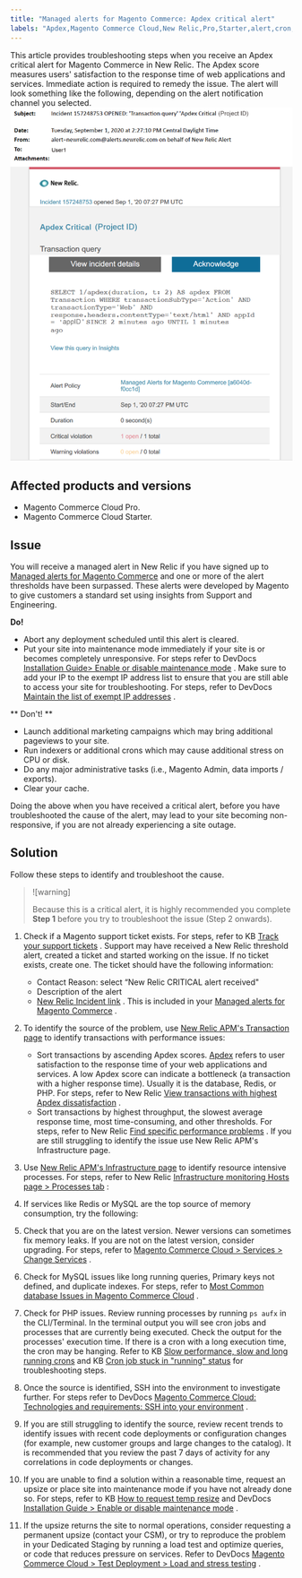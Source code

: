 ```yaml
---
title: "Managed alerts for Magento Commerce: Apdex critical alert"
labels: "Apdex,Magento Commerce Cloud,New Relic,Pro,Starter,alert,cron,how to,maintenance mode,memory,threshold,troubleshooting"
---
```


This article provides troubleshooting steps when you receive an Apdex critical alert for Magento Commerce in New Relic. The Apdex score measures users' satisfaction to the response time of web applications and services. Immediate action is required to remedy the issue. The alert will look something like the following, depending on the alert notification channel you selected.
![apdex-critical-magento-managed.png](assets/apdex-critical-magento-managed.png)

## Affected products and versions

* Magento Commerce Cloud Pro.
* Magento Commerce Cloud Starter.

## Issue

You will receive a managed alert in New Relic if you have signed up to [Managed alerts for Magento Commerce](https://support.magento.com/hc/en-us/articles/360045806832) and one or more of the alert thresholds have been surpassed. These alerts were developed by Magento to give customers a standard set using insights from Support and Engineering.

 <span class="wysiwyg-underline"> **Do!** </span> 

* Abort any deployment scheduled until this alert is cleared.
* Put your site into maintenance mode immediately if your site is or becomes completely unresponsive. For steps refer to DevDocs [Installation Guide> Enable or disable maintenance mode](https://devdocs.magento.com/guides/v2.4/install-gde/install/cli/install-cli-subcommands-maint.html?itm_source=devdocs&itm_medium=search_page&itm_campaign=federated_search&itm_term=mainten) . Make sure to add your IP to the exempt IP address list to ensure that you are still able to access your site for troubleshooting. For steps, refer to DevDocs [Maintain the list of exempt IP addresses](https://devdocs.magento.com/guides/v2.4/install-gde/install/cli/install-cli-subcommands-maint.html?itm_source=devdocs&itm_medium=search_page&itm_campaign=federated_search&itm_term=mainten#instgde-cli-maint-exempt) .

 ** <span class="wysiwyg-underline">Don't!</span> ** 

* Launch additional marketing campaigns which may bring additional pageviews to your site.
* Run indexers or additional crons which may cause additional stress on CPU or disk.
* Do any major administrative tasks (i.e., Magento Admin, data imports / exports).
* Clear your cache.

Doing the above when you have received a critical alert, before you have troubleshooted the cause of the alert, may lead to your site becoming non-responsive, if you are not already experiencing a site outage.

## Solution

Follow these steps to identify and troubleshoot the cause.

>![warning]
>
>Because this is a critical alert, it is highly recommended you complete **Step 1** before you try to troubleshoot the issue (Step 2 onwards).

1. Check if a Magento support ticket exists. For steps, refer to KB [Track your support tickets](https://support.magento.com/hc/en-us/articles/360000913794#track-tickets) . Support may have received a New Relic threshold alert, created a ticket and started working on the issue. If no ticket exists, create one. The ticket should have the following information:
    * Contact Reason: select “New Relic CRITICAL alert received"
    * Description of the alert
    * [New Relic Incident link](https://docs.newrelic.com/docs/alerts-applied-intelligence/new-relic-alerts/alert-incidents/view-violation-event-details-incidents) . This is included in your [Managed alerts for Magento Commerce](https://support.magento.com/hc/en-us/articles/360045806832) .
1. To identify the source of the problem, use [New Relic APM's Transaction page](https://docs.newrelic.com/docs/apm/applications-menu/monitoring/transactions-page-find-specific-performance-problems) to identify transactions with performance issues:
    * Sort transactions by ascending Apdex scores. [Apdex](https://docs.newrelic.com/docs/apm/new-relic-apm/apdex/apdex-measure-user-satisfaction) refers to user satisfaction to the response time of your web applications and services. A low Apdex score can indicate a bottleneck (a transaction with a higher response time). Usually it is the database, Redis, or PHP. For steps, refer to New Relic [View transactions with highest Apdex dissatisfaction](https://docs.newrelic.com/docs/apm/new-relic-apm/apdex/view-your-apdex-score#apdex-dissat) .
    * Sort transactions by highest throughput, the slowest average response time, most time-consuming, and other thresholds. For steps, refer to New Relic [Find specific performance problems](https://docs.newrelic.com/docs/apm/applications-menu/monitoring/transactions-page-find-specific-performance-problems) . If you are still struggling to identify the issue use New Relic APM's Infrastructure page.
1. Use [New Relic APM's Infrastructure page](https://docs.newrelic.com/docs/infrastructure/infrastructure-ui-pages/infrastructure-ui/infrastructure-hosts-page) to identify resource intensive processes. For steps, refer to New Relic [Infrastructure monitoring Hosts page > Processes tab](https://docs.newrelic.com/docs/infrastructure/infrastructure-ui-pages/infrastructure-ui/infrastructure-hosts-page#processes-tab) :
1. If services like Redis or MySQL are the top source of memory consumption, try the following:
1. Check that you are on the latest version. Newer versions can sometimes fix memory leaks. If you are not on the latest version, consider upgrading. For steps, refer to [Magento Commerce Cloud > Services > Change Services](https://devdocs.magento.com/cloud/project/project-conf-files_services.html#change-service-version) .
1. Check for MySQL issues like long running queries, Primary keys not defined, and duplicate indexes. For steps, refer to [Most Common database Issues in Magento Commerce Cloud](https://support.magento.com/hc/en-us/articles/360041739651) .
1. Check for PHP issues. Review running processes by running `ps aufx` in the CLI/Terminal. In the terminal output you will see cron jobs and processes that are currently being executed. Check the output for the processes' execution time. If there is a cron with a long execution time, the cron may be hanging. Refer to KB [Slow performance, slow and long running crons](https://support.magento.com/hc/en-us/articles/360034631192) and KB [Cron job stuck in "running" status](https://support.magento.com/hc/en-us/articles/360033099451) for troubleshooting steps.

1. Once the source is identified, SSH into the environment to investigate further. For steps refer to DevDocs [Magento Commerce Cloud: Technologies and requirements: SSH into your environment](https://devdocs.magento.com/cloud/env/environments-ssh.html#ssh) .
1. If you are still struggling to identify the source, review recent trends to identify issues with recent code deployments or configuration changes (for example, new customer groups and large changes to the catalog). It is recommended that you review the past 7 days of activity for any correlations in code deployments or changes.
1. If you are unable to find a solution within a reasonable time, request an upsize or place site into maintenance mode if you have not already done so. For steps, refer to KB [How to request temp resize](https://support.magento.com/hc/en-us/articles/360041138511) and DevDocs [Installation Guide > Enable or disable maintenance mode](https://devdocs.magento.com/guides/v2.4/install-gde/install/cli/install-cli-subcommands-maint.html?itm_source=devdocs&itm_medium=search_page&itm_campaign=federated_search&itm_term=mainten) .
1. If the upsize returns the site to normal operations, consider requesting a permanent upsize (contact your CSM), or try to reproduce the problem in your Dedicated Staging by running a load test and optimize queries, or code that reduces pressure on services. Refer to DevDocs [Magento Commerce Cloud  > Test Deployment > Load and stress testing](https://devdocs.magento.com/cloud/live/stage-prod-test.html#loadtest) .

